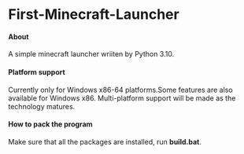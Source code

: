 # First-Minecraft-Launcher

#### About
A simple minecraft launcher wriiten by Python 3.10.

#### Platform support
Currently only for Windows x86-64 platforms.Some features are also available for Windows x86.
Multi-platform support will be made as the technology matures.

#### How to pack the program
Make sure that all the packages are installed, run **build.bat**.
